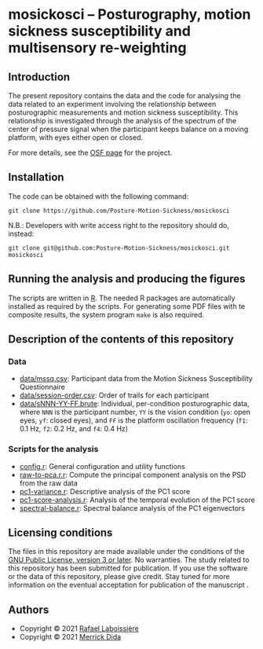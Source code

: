 # mosickosci – Posturography, motion sickness susceptibility and multisensory re-weighting 

## Introduction

The present repository contains the data and the code for analysing the
data related to an experiment involving the relationship between
posturographic measurements and motion sickness susceptibility. This
relationship is investigated through the analysis of the spectrum of the
center of pressure signal when the participant keeps balance on a moving
platform, with eyes either open or closed.

For more details, see the [OSF
page](https://osf.io/buk74/?view_only=a95b84f14cfe4669a3f1fa1334def588) for
the project.


## Installation

The code can be obtained with the following command:

```
git clone https://github.com/Posture-Motion-Sickness/mosickosci
```

N.B.: Developers with write access right to the repository should do,
instead:

```
git clone git@github.com:Posture-Motion-Sickness/mosickosci.git mosickosci
```

## Running the analysis and producing the figures

The scripts are written in [R](https://www.r-project.org/). The needed R
packages are automatically installed as required by the scripts. For
generating some PDF files with te composite results, the system program
`make` is also required.


## Description of the contents of this repository

### Data

* [data/mssq.csv](data/mssq.csv): Participant data from the Motion Sickness
  Susceptibility Questionnaire 
* [data/session-order.csv](data/session-order.csv): Order of trails for
  each participant
* [data/sNNN-YY-FF.brute](data/): Individual, per-condition posturographic
  data, where `NNN` is the participant number, `YY` is the vision condition
  (`yo`: open eyes, `yf`: closed eyes), and `FF` is the platform
  oscillation frequency (`f1`: 0.1 Hz, `f2`: 0.2 Hz, and `f4`: 0.4 Hz)


### Scripts for the analysis

* [config.r](analysis/config.r): General configuration and utility functions
* [raw-to-pca.r.r](analysis/raw-to-pca.r): Compute the principal
  component analysis on the PSD from the raw data 
* [pc1-variance.r](analysis/pc1-variance.r): Descriptive analysis of the PC1 score
* [pc1-score-analysis.r](analysis/pc1-score-analysis.r): Analysis of the
  temporal evolution of the PC1 score
* [spectral-balance.r](analysis/spectral-balance.r): Spectral balance
  analysis of the PC1 eigenvectors


## Licensing conditions

The files in this repository are made available under the conditions of the
[GNU Public License, version 3 or later](COPYING). No warranties. The study
related to this repository has been submitted for publication. If you use
the software or the data of this repository, please give credit. Stay tuned
for more information on the eventual acceptation for publication of the
manuscript .


## Authors

* Copyright © 2021 [Rafael Laboissière](https://github.com/rlaboiss)
* Copyright © 2021 [Merrick Dida](https://github.com/DidaMer)
